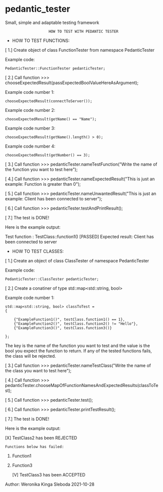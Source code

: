 # pedantic_tester
Small, simple and adaptable testing framework



						HOW TO TEST WITH PEDANTIC TESTER



* HOW TO TEST FUNCTIONS:

[ 1.] Create object of class FunctionTester from namespace PedanticTester

Example code:


	PedanticTester::FunctionTester pedanticTester;


[ 2.] Call function >>> chooseExpectedResult(passExpectedBoolValueHereAsArgument);

Example code number 1:

	chooseExpectedResult(connectToServer());


Example code number 2:

	chooseExpectedResult(getName() == "Name");


Example code number 3:

	chooseExpectedResult(getName().length() > 0);


Example code number 4:

	chooseExpectedResult(getNumber() == 3);


[ 3.] Call function >>> pedanticTester.nameTestFunction("Write the name of the function you want to test here");

[ 4.] Call function >>> pedanticTester.nameExpectedResult("This is just an example: Function is greater than 0");
	
[ 5.] Call function >>> pedanticTester.nameUnwantedResult("This is just an example: Client has been connected to server");

[ 6.] Call function >>> pedanticTester.testAndPrintResult();

[ 7.] The test is DONE!

Here is the example output:

   Test function : TestClass::function1()
   [PASSED] Expected result: Client has been connected to server





* HOW TO TEST CLASSES:

[ 1.] Create an object of class ClassTester of namespace PedanticTester

Example code:

	PedanticTester::ClassTester pedanticTester;

[ 2.] Create a conatiner of type std::map<std::string, bool> 

Example code number 1:


	std::map<std::string, bool> classToTest =
	{
	
		{"ExampleFunction1()", testClass.function1() == 1},
		{"ExampleFunction2()", testClass.function2() != "Hello"},
		{"ExampleFunction3()", testClass.function3()}
	
	};


The key is the name of the function you want to test and the value is the bool you expect
the function to return. If any of the tested functions fails, the class will be rejected.

[ 3.] Call function >>> pedanticTester.nameTestClass("Write the name of the class you want to test here");  

[ 4.] Call function >>> pedanticTester.chooseMapOfFunctionNamesAndExpectedResults(classToTest);

[ 5.] Call function >>> pedanticTester.test();

[ 6.] Call function >>> pedanticTester.printTestResult();

[ 7.] The test is DONE!

Here is the example output:

   [X] TestClass2 has been REJECTED

	Functions below has failed: 

1. Function1
2. Function3

   [V] TestClass3 has been ACCEPTED
   
   

Author: Weronika Kinga Sleboda 2021-10-28

